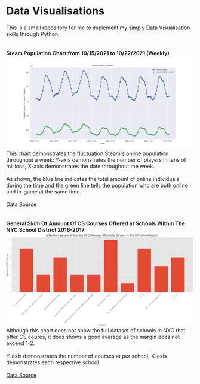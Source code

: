 # Data Visualisations
This is a small repository for me to implement my simply Data Visualisation skills through Python.
</br>
</br>
</br>
**Steam Population Chart from 10/15/2021 to 10/22/2021 (Weekly)**
![Steam-pop](Steam-Pop.png)
This chart demonstrates the fluctuation Steam's online population throughout a week: Y-axis demonstrates the number of players in tens of millions; X-axis demonstrates the date throughout the week. 
</br>
</br>
As shown, the blue line indicates the total amount of online individuals during the time and the green line tells the population who are both online and in-game at the same time.
</br>
</br>
[Data Source](https://steamdb.info/graph/)
</br>
</br>
</br>
**General Skim Of Amount Of CS Courses Offered at Schools Within The NYC School District 2016-2017**
![CS-School](CS-SCHOOLS.png)
Although this chart does not show the full dataset of schools in NYC that offer CS coures, it does shows a good average as the margin does not exceed 1-2. 
</br>
</br>
Y-axis demonstrates the number of courses at per school; X-axis demonstrates each respective school.
</br>
</br>
[Data Source](https://catalog.data.gov/dataset/2016-2017-computer-science-report/)
</br>
</br>
</br>


